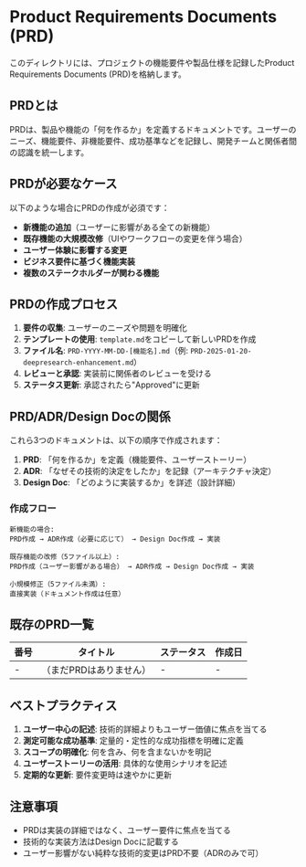 # Product Requirements Documents (PRD)

このディレクトリには、プロジェクトの機能要件や製品仕様を記録したProduct Requirements Documents (PRD)を格納します。

## PRDとは

PRDは、製品や機能の「何を作るか」を定義するドキュメントです。ユーザーのニーズ、機能要件、非機能要件、成功基準などを記録し、開発チームと関係者間の認識を統一します。

## PRDが必要なケース

以下のような場合にPRDの作成が必須です：

- **新機能の追加**（ユーザーに影響がある全ての新機能）
- **既存機能の大規模改修**（UIやワークフローの変更を伴う場合）
- **ユーザー体験に影響する変更**
- **ビジネス要件に基づく機能実装**
- **複数のステークホルダーが関わる機能**

## PRDの作成プロセス

1. **要件の収集**: ユーザーのニーズや問題を明確化
2. **テンプレートの使用**: `template.md`をコピーして新しいPRDを作成
3. **ファイル名**: `PRD-YYYY-MM-DD-[機能名].md`（例: `PRD-2025-01-20-deepresearch-enhancement.md`）
4. **レビューと承認**: 実装前に関係者のレビューを受ける
5. **ステータス更新**: 承認されたら"Approved"に更新

## PRD/ADR/Design Docの関係

これら3つのドキュメントは、以下の順序で作成されます：

1. **PRD**: 「何を作るか」を定義（機能要件、ユーザーストーリー）
2. **ADR**: 「なぜその技術的決定をしたか」を記録（アーキテクチャ決定）
3. **Design Doc**: 「どのように実装するか」を詳述（設計詳細）

### 作成フロー

```
新機能の場合:
PRD作成 → ADR作成（必要に応じて） → Design Doc作成 → 実装

既存機能の改修（5ファイル以上）:
PRD作成（ユーザー影響がある場合） → ADR作成 → Design Doc作成 → 実装

小規模修正（5ファイル未満）:
直接実装（ドキュメント作成は任意）
```

## 既存のPRD一覧

| 番号 | タイトル | ステータス | 作成日 |
|------|----------|------------|--------|
| - | （まだPRDはありません） | - | - |

## ベストプラクティス

1. **ユーザー中心の記述**: 技術的詳細よりもユーザー価値に焦点を当てる
2. **測定可能な成功基準**: 定量的・定性的な成功指標を明確に定義
3. **スコープの明確化**: 何を含み、何を含まないかを明記
4. **ユーザーストーリーの活用**: 具体的な使用シナリオを記述
5. **定期的な更新**: 要件変更時は速やかに更新

## 注意事項

- PRDは実装の詳細ではなく、ユーザー要件に焦点を当てる
- 技術的な実装方法はDesign Docに記載する
- ユーザー影響がない純粋な技術的変更はPRD不要（ADRのみで可）